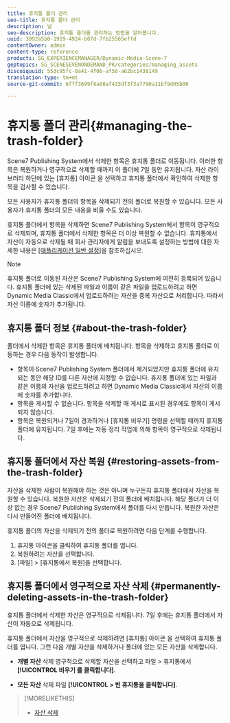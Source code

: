 ```yaml
---
title: 휴지통 폴더 관리
seo-title: 휴지통 폴더 관리
description: 널
seo-description: 휴지통 폴더를 관리하는 방법을 알아봅니다.
uuid: 3992a5b8-1919-4924-b07d-7fb25565effd
contentOwner: admin
content-type: reference
products: SG_EXPERIENCEMANAGER/Dynamic-Media-Scene-7
geptopics: SG_SCENESEVENONDEMAND_PK/categories/managing_assets
discoiquuid: 553c95fc-0a41-4f06-af50-a62bc1438149
translation-type: tm+mt
source-git-commit: 6fff3699f8a08af433df3f3a7790a11bf9d05b00

---
```



# 휴지통 폴더 관리{#managing-the-trash-folder}

Scene7 Publishing System에서 삭제한 항목은 휴지통 폴더로 이동됩니다. 이러한 항목은 복원하거나 영구적으로 삭제할 때까지 이 폴더에 7일 동안 유지됩니다. 자산 라이브러리 하단에 있는 [휴지통] 아이콘 을 선택하고 휴지통 폴더에서 확인하여 삭제한 항목을 검사할 수 있습니다.

모든 사용자가 휴지통 폴더의 항목을 삭제되기 전의 폴더로 복원할 수 있습니다. 모든 사용자가 휴지통 폴더의 모든 내용을 비울 수도 있습니다.

휴지통 폴더에서 항목을 삭제하면 Scene7 Publishing System에서 항목이 영구적으로 삭제되며, 휴지통 폴더에서 삭제한 항목은 더 이상 복원할 수 없습니다. 휴지통에서 자산이 자동으로 삭제될 때 회사 관리자에게 알림을 보내도록 설정하는 방법에 대한 자세한 내용은 [[애플리케이션 일반 설정]](application-setup.md#general_settings)을 참조하십시오.

>[!NOTE]
>
>휴지통 폴더로 이동된 자산은 Scene7 Publishing System에 여전히 등록되어 있습니다. 휴지통 폴더에 있는 삭제된 파일과 이름이 같은 파일을 업로드하려고 하면 Dynamic Media Classic에서 업로드하려는 자산을 중복 자산으로 처리합니다. 따라서 자산 이름에 숫자가 추가됩니다.

## 휴지통 폴더 정보 {#about-the-trash-folder}

폴더에서 삭제한 항목은 휴지통 폴더에 배치됩니다. 항목을 삭제하고 휴지통 폴더로 이동하는 경우 다음 동작이 발생합니다.

* 항목이·Scene7·Publishing System 폴더에서 제거되었지만 휴지통 폴더에 유지되는 동안 해당 ID를 다른 자산에 지정할 수 없습니다. 휴지통 폴더에 있는 파일과 같은 이름의 자산을 업로드하려고 하면 Dynamic Media Classic에서 자산의 이름에 숫자를 추가합니다.
* 항목을 게시할 수 없습니다. 항목을 삭제할 때 게시로 표시된 경우에도 항목이 게시되지 않습니다.
* 항목은 복원되거나 7일이 경과하거나 [휴지통 비우기] 명령을 선택할 때까지 휴지통 폴더에 유지됩니다. 7일 후에는 자동 정리 작업에 의해 항목이 영구적으로 삭제됩니다.

## 휴지통 폴더에서 자산 복원 {#restoring-assets-from-the-trash-folder}

자산을 삭제한 사람이 복원해야 하는 것은 아니며 누구든지 휴지통 폴더에서 자산을 복원할 수 있습니다. 복원한 자산은 삭제되기 전의 폴더에 배치됩니다. 해당 폴더가 더 이상 없는 경우 Scene7 Publishing System에서 폴더를 다시 만듭니다. 복원한 자산은 다시 만들어진 폴더에 배치됩니다.

휴지통 폴더의 자산을 삭제되기 전의 폴더로 복원하려면 다음 단계를 수행합니다.

1. 휴지통 아이콘을 클릭하여 휴지통 폴더를 엽니다.
1. 복원하려는 자산을 선택합니다.
1. [파일] > [휴지통에서 복원]을 선택합니다.

## 휴지통 폴더에서 영구적으로 자산 삭제 {#permanently-deleting-assets-in-the-trash-folder}

휴지통 폴더에서 삭제한 자산은 영구적으로 삭제됩니다. 7일 후에는 휴지통 폴더에서 자산이 자동으로 삭제됩니다.

휴지통 폴더에서 자산을 영구적으로 삭제하려면 [휴지통] 아이콘 을 선택하여 휴지통 폴더를 엽니다. 그런 다음 개별 자산을 삭제하거나 폴더에 있는 모든 자산을 삭제합니다.

* **개별 자산** 삭제 영구적으로 삭제할 자산을 선택하고 파일 > 휴지통에서 **[!UICONTROL 비우기 를 클릭합니다]**.

* **모든 자산** 삭제 파일 **[!UICONTROL > 빈 휴지통을 클릭합니다]**.

>[!MORELIKETHIS]
>
>* [자산 삭제](moving-renaming-deleting-assets.md#delete_assets)

